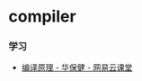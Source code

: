 # compiler





### 学习

- [编译原理 - 华保健 - 网易云课堂](https://mooc.study.163.com/course/1000002001?tid=2403024009#/info)